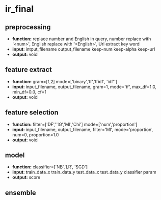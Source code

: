 # ir_final

## preprocessing
- **function:** replace number and English in query, number replace with '\<num>', English replace with '\<English>', 
Url extract key word
- **input:** intput_filename output_filename keep-num keep-alpha keep-url
- **output:** void

## feature extract
- **function:** gram=[1,2] mode=['binary','tf','tfidf', 'idf'']
- **input:** input_filename, output_filename, gram=1, mode='tf', max_df=1.0, min_df=0.0, cf=1
- **output:** void

## feature selection
- **function:** filter=['DF',''IG','MI','Chi'] mode=['num','proportion']
- **input:** input_filename, output_filename, filter='MI', mode='proportion', num=0, proportion=1.0
- **output:** void

## model
- **function:** classifier=['NB','LR', 'SGD']
- **input:** train_data_x train_data_y test_data_x test_data_y classifier param
- **output:** score

## ensemble

